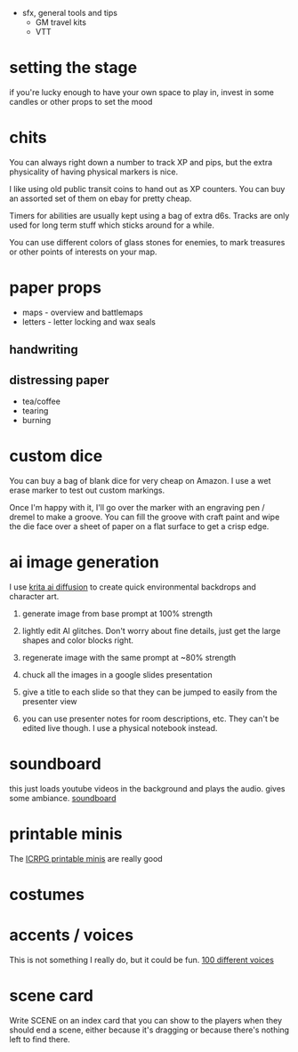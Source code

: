 * sfx, general tools and tips
    * GM travel kits
    * VTT

# setting the stage
if you're lucky enough to have your own space to play in, invest in some candles or other props to set the mood

# chits
You can always right down a number to track XP and pips, but the extra physicality of having physical markers is nice.

I like using old public transit coins to hand out as XP counters. You can buy an assorted set of them on ebay for pretty cheap.

Timers for abilities are usually kept using a bag of extra d6s. Tracks are only used for long term stuff which sticks around for a while.

You can use different colors of glass stones for enemies, to mark treasures or other points of interests on your map.

# paper props
* maps - overview and battlemaps
* letters - letter locking and wax seals
## handwriting
## distressing paper
* tea/coffee
* tearing
* burning

# custom dice
You can buy a bag of blank dice for very cheap on Amazon.
I use a wet erase marker to test out custom markings.

Once I'm happy with it, I'll go over the marker with an engraving pen / dremel to make a groove.
You can fill the groove with craft paint and wipe the die face over a sheet of paper on a flat surface to get a crisp edge.

# ai image generation
I use [krita ai diffusion](https://github.com/Acly/krita-ai-diffusion) to create quick environmental backdrops and character art.
1. generate image from base prompt at 100% strength
2. lightly edit AI glitches. Don't worry about fine details, just get the large shapes and color blocks right.
3. regenerate image with the same prompt at ~80% strength

4. chuck all the images in a google slides presentation
5. give a title to each slide so that they can be jumped to easily from the presenter view
6. you can use presenter notes for room descriptions, etc. They can't be edited live though. I use a physical notebook instead.

# soundboard
this just loads youtube videos in the background and plays the audio.
gives some ambiance.
[soundboard](soundboard.md)

# printable minis
The [ICRPG printable minis](https://icrpgcommunitycontent.com/resources/) are really good

# costumes

# accents / voices
This is not something I really do, but it could be fun.
[100 different voices](https://www.youtube.com/watch?v=FVmAEezr6ao)

# scene card
Write SCENE on an index card that you can show to the players when they should end a scene, either because it's dragging or because there's nothing left to find there.
